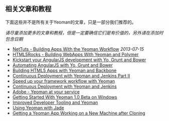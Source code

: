 ## 相关文章和教程

下面这些并不是所有关于Yeoman的文章，只是一部分我们推荐的。

*请尽量添加更多的文章和教程，但是一定要确信它们是有价值的，另外请在添加时包含日期*

* [NetTuts - Building Apps With the Yeoman Workflow](http://net.tutsplus.com/tutorials/javascript-ajax/building-apps-with-the-yeoman-workflow) *2013-07-15*
* [HTML5Rocks - Building WebApps With Yeoman and Polymer](http://www.html5rocks.com/en/tutorials/webcomponents/yeoman/)
* [Kickstart your AngularJS development with Yo, Grunt and Bower](http://www.sitepoint.com/kickstart-your-angularjs-development-with-yeoman-grunt-and-bower/)
* [Automating AngularJS with Yo, Grunt and Bower](http://newtriks.com/2013/06/11/automating-angularjs-with-yeoman-grunt-and-bower/)
* [Building HTML5 Apps with Yeoman and Backbone](http://rockyj.in/2013/05/11/yeoman_and_backbone.html)
* [Continuous Deployment with Yeoman and Jenkins Part II](https://weluse.de/blog/continuous-deployment-with-yeoman-and-jenkins-part-ii.html)
* [Speed up your framework workflow with Yeoman](http://shoogledesigns.com/blog/blog/2013/08/02/speed-up-your-css-framework-install-with-yeoman/)
* [Continuous Deployment with Yeoman and Jenkins](https://weluse.de/blog/continuous-deployment-with-yeoman-and-jenkins.html)
* [Adobe - Yeoman at your service](http://www.adobe.com/devnet/html5/articles/yeoman-at-your-service.html)
* [Getting Started With Yeoman 1.0 Beta on Windows](http://decodize.com/html/getting-started-with-yeoman-1-dot-0-beta-on-windows/)
* [Improved Developer Tooling and Yeoman](http://addyosmani.com/blog/improved-developer-tooling-and-yeoman/)
* [Using Yeoman with Jade](https://gist.github.com/kevva/5201657)
* [Getting a Yeoman App Working on a New Machine after Cloning](http://www.justinmccandless.com/blog/Getting+a+Yeoman+App+Working+on+a+New+Machine+after+Cloning)
